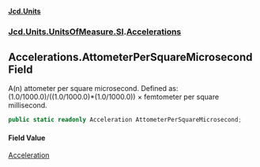 #### [Jcd.Units](index.md 'index')
### [Jcd.Units.UnitsOfMeasure.SI](Jcd.Units.UnitsOfMeasure.SI.md 'Jcd.Units.UnitsOfMeasure.SI').[Accelerations](Accelerations.md 'Jcd.Units.UnitsOfMeasure.SI.Accelerations')

## Accelerations.AttometerPerSquareMicrosecond Field

A(n) attometer per square microsecond. Defined as: (1.0/1000.0)/((1.0/1000.0)*(1.0/1000.0)) × femtometer per square millisecond.

```csharp
public static readonly Acceleration AttometerPerSquareMicrosecond;
```

#### Field Value
[Acceleration](Acceleration.md 'Jcd.Units.UnitTypes.Acceleration')